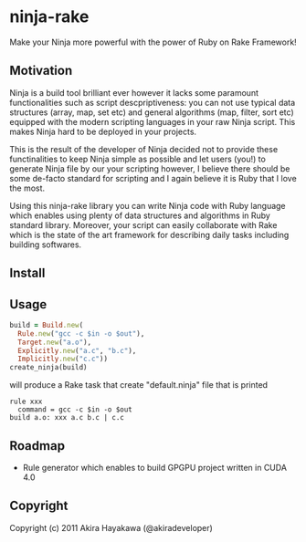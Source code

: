# ninja-rake
Make your Ninja more powerful with the power of Ruby on Rake Framework!

## Motivation
Ninja is a build tool brilliant ever however it lacks some paramount functionalities such as script descpriptiveness:
you can not use typical data structures (array, map, set etc) 
and general algorithms (map, filter, sort etc) equipped with the modern scripting languages in your raw Ninja script.
This makes Ninja hard to be deployed in your projects.

This is the result of the developer of Ninja decided not to provide these functinalities to keep Ninja simple as possible
and let users (you!) to generate Ninja file by our your scripting however,
I believe there should be some de-facto standard for scripting and I again believe it is Ruby that I love the most.

Using this ninja-rake library you can write Ninja code with Ruby language which enables
using plenty of data structures and algorithms in Ruby standard library.
Moreover, your script can easily collaborate with Rake which is
the state of the art framework for describing daily tasks including building softwares.

## Install

## Usage
```ruby
build = Build.new(
  Rule.new("gcc -c $in -o $out"), 
  Target.new("a.o"),
  Explicitly.new("a.c", "b.c"),
  Implicitly.new("c.c"))
create_ninja(build)
```
will produce a Rake task that create "default.ninja" file that is printed

~~~
rule xxx
  command = gcc -c $in -o $out
build a.o: xxx a.c b.c | c.c
~~~

## Roadmap
* Rule generator which enables to build GPGPU project written in CUDA 4.0

## Copyright
Copyright (c) 2011 Akira Hayakawa (@akiradeveloper)
